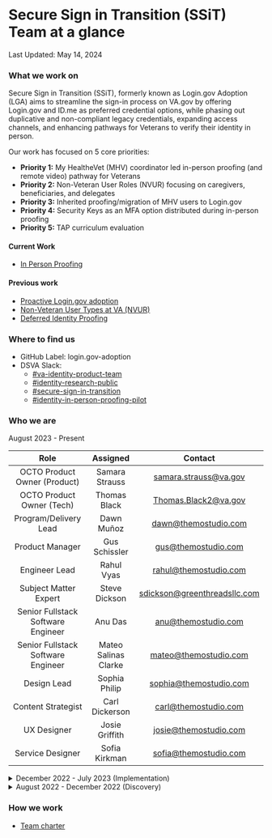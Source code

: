 # Secure Sign in Transition (SSiT) Team at a glance

Last Updated: May 14, 2024
### What we work on
Secure Sign in Transition (SSiT), formerly known as Login.gov Adoption (LGA) aims to streamline the sign-in process on VA.gov by offering Login.gov and ID.me as preferred credential options, while phasing out duplicative and non-compliant legacy credentials, expanding access channels, and enhancing pathways for Veterans to verify their identity in person.

Our work has focused on 5 core priorities:
* **Priority 1:** My HealtheVet (MHV) coordinator led in-person proofing (and remote video) pathway for Veterans
* **Priority 2:** Non-Veteran User Roles (NVUR) focusing on caregivers, beneficiaries, and delegates
* **Priority 3:** Inherited proofing/migration of MHV users to Login.gov
* **Priority 4:** Security Keys as an MFA option distributed during in-person proofing
* **Priority 5:** TAP curriculum evaluation


#### Current Work
* [In Person Proofing](https://github.com/department-of-veterans-affairs/va.gov-team/tree/master/products/login.gov-adoption/products/in-person%20support)

#### Previous work
* [Proactive Login.gov adoption](https://github.com/department-of-veterans-affairs/va.gov-team/tree/master/products/login.gov-adoption/products/login.gov)
* [Non-Veteran User Types at VA (NVUR)](https://github.com/department-of-veterans-affairs/va.gov-team/tree/master/products/login.gov-adoption/products/nvur)
* [Deferred Identity Proofing](https://github.com/department-of-veterans-affairs/va.gov-team/tree/master/products/login.gov-adoption/products/deferred-identity-proofing)


### Where to find us 

- GitHub Label: login.gov-adoption  
- DSVA Slack: 
    - [#va-identity-product-team](https://dsva.slack.com/archives/C0429DNFN8Y)
    - [#identity-research-public](https://dsva.slack.com/archives/C04S98PE8FK)
    - [#secure-sign-in-transition](https://dsva.slack.com/archives/C068QM7CCKG)
    - [#identity-in-person-proofing-pilot](https://dsva.slack.com/archives/C06P73CFWMV)

### Who we are

August 2023 - Present 

|Role|Assigned|Contact|
|:---:|:---:|:---:|
|OCTO Product Owner (Product)|Samara Strauss|samara.strauss@va.gov|
|OCTO Product Owner (Tech)|Thomas Black|Thomas.Black2@va.gov|
|Program/Delivery Lead|Dawn Muñoz|dawn@themostudio.com|DAWN.MUNOZ@va.gov 
|Product Manager|Gus Schissler|gus@themostudio.com|mark.schissler@va.gov 
|Engineer Lead| Rahul Vyas|rahul@themostudio.com|rahul.vyas@va.gov
|Subject Matter Expert|Steve Dickson|sdickson@greenthreadsllc.com|
|Senior Fullstack Software Engineer|Anu Das|anu@themostudio.com|
|Senior Fullstack Software Engineer|Mateo Salinas Clarke|mateo@themostudio.com|
|Design Lead|Sophia Philip|sophia@themostudio.com|sophia.philip@va.gov
|Content Strategist|Carl Dickerson|carl@themostudio.com|
|UX Designer|Josie Griffith|josie@themostudio.com|
|Service Designer|Sofia Kirkman|sofia@themostudio.com|Sofia.Kirkman@va.gov 
</details>
<details>
<summary>December 2022 - July 2023 (Implementation)</summary>

|Role|Assigned|Contact|
|:---:|:---:|:---:|
|DSVA Product Owner|John Rahaghi|john.rahaghi@va.gov|
|Program/Delivery Manager|Jay Tanner|jtanner@pluribusdigital.com|
|Product Owner|Elizabeth Koch|elizabeth@bluetiger.digital|
|Senior Product Manager|Anthony Levin-Decanini|anthony@themostudio.com|
|Engineer Lead|Steve Dickson|sdickson@greenthreadsllc.com|
|Senior UX Researcher|Tyler Gindraux|tyler@bluetiger.digital|
|Content Strategist|Carl Dickerson|carl@themostudio.com|
|UX Designer|Carolyn Williams|carolyn@themostudio.com|
|Senior Software Engineer|Ksenia Coulter|kcoulter@pluribusdigital.com|
|Full Stack Developer|Melissa Miller|mmiller@pluribusdigital.com|
|Staff Engineer|Jesse James|jesse.james@themostudio.com|
|Interaction Designer|Sofia Kirkman|sofia@themostudio.com|
</details>

<details>
<Summary>August 2022 - December 2022 (Discovery)</summary>

|Role|Assigned|Contact|
|:---:|:---:|:---:|
|DSVA Product Owner|John Rahaghi|john.rahaghi@va.gov|
|Program Manager|Mike Prusaitis|mike.prusaitis@frog.co|
|Design Director|Kit Casey|kit.casey@frog.co|
|Associate Design Director|Samara Watkiss|samara.watkiss@frog.co|
|Senior Product Manager|Pablo Cruz|pablo.cruz@frog.co|
|Senior UX Designer|Bri Mazzio|briana.mazzio@frog.co|
|Senior Strategist|Marissa Klein|marissa.klein@frog.go|
|Visual Designer|Paul Knipper|paul.knipper@frog.go|
|Product Owner|Elizabeth Koch|elizabeth@bluetiger.digital|
|Senior UX Researcher|Tyler Gindraux|tyler@bluetiger.digital|
|Engineer Lead|Steve Dickson|sdickson@greenthreadsllc.com|
</details>

### How we work

* [Team charter](https://github.com/department-of-veterans-affairs/va.gov-team/blob/master/products/login.gov-adoption/team-charter.md)